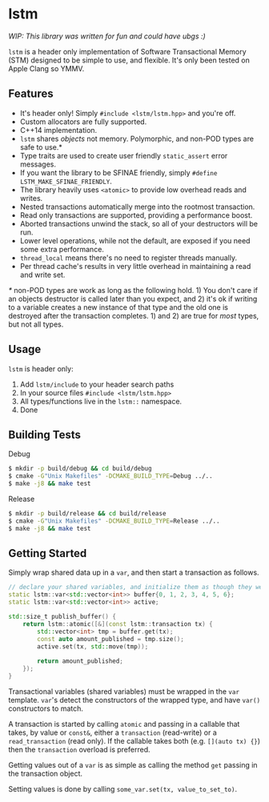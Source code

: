 # lstm

*WIP: This library was written for fun and could have ubgs :)*

`lstm` is a header only implementation of Software Transactional Memory (STM) designed to be simple to use, and flexible. It's only been tested on Apple Clang so YMMV.

## Features

- It's header only! Simply `#include <lstm/lstm.hpp>` and you're off.
- Custom allocators are fully supported.
- C++14 implementation.
- `lstm` shares _objects_ not memory. Polymorphic, and non-POD types are safe to use.*
- Type traits are used to create user friendly `static_assert` error messages.
- If you want the library to be SFINAE friendly, simply `#define LSTM_MAKE_SFINAE_FRIENDLY`.
- The library heavily uses `<atomic>` to provide low overhead reads and writes.
- Nested transactions automatically merge into the rootmost transaction.
- Read only transactions are supported, providing a performance boost.
- Aborted transactions unwind the stack, so all of your destructors will be run.
- Lower level operations, while not the default, are exposed if you need some extra performance.
- `thread_local` means there's no need to register threads manually.
- Per thread cache's results in very little overhead in maintaining a read and write set.

_*_ non-POD types are work as long as the following hold. 1) You don't care if an objects destructor is called later than you expect, and 2) it's ok if writing to a variable creates a new instance of that type and the old one is destroyed after the transaction completes. 1) and 2) are true for _most_ types, but not all types.

## Usage

`lstm` is header only:

1. Add `lstm/include` to your header search paths
2. In your source files `#include <lstm/lstm.hpp>`
3. All types/functions live in the `lstm::` namespace.
4. Done

## Building Tests

Debug
```sh
$ mkdir -p build/debug && cd build/debug
$ cmake -G"Unix Makefiles" -DCMAKE_BUILD_TYPE=Debug ../..
$ make -j8 && make test
```

Release
```sh
$ mkdir -p build/release && cd build/release
$ cmake -G"Unix Makefiles" -DCMAKE_BUILD_TYPE=Release ../..
$ make -j8 && make test
```

## Getting Started

Simply wrap shared data up in a `var`, and then start a transaction as follows.

```cpp
// declare your shared variables, and initialize them as though they weren't wrapped by an lstm::var
static lstm::var<std::vector<int>> buffer{0, 1, 2, 3, 4, 5, 6};
static lstm::var<std::vector<int>> active;

std::size_t publish_buffer() {
    return lstm::atomic([&](const lstm::transaction tx) {
        std::vector<int> tmp = buffer.get(tx);
        const auto amount_published = tmp.size();
        active.set(tx, std::move(tmp));
        
        return amount_published;
    });
}
```

Transactional variables (shared variables) must be wrapped in the `var` template. `var`'s detect the constructors of the wrapped type, and have `var()` constructors to match.

A transaction is started by calling `atomic` and passing in a callable that takes, by value or `const&`, either a `transaction` (read-write) or a `read_transaction` (read only). If the callable takes both (e.g. `[](auto tx) {}`) then the `transaction` overload is preferred.

Getting values out of a `var` is as simple as calling the method `get` passing in the transaction object.

Setting values is done by calling `some_var.set(tx, value_to_set_to)`.
